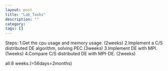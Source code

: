 ```yaml
---
layout: post
title: "Lab_Tasks"
description: ""
category: 
tags: []
---
```


Steps:
1.Get the cpu usage and memory usage. (2weeks)
2.Implement a C/S distributed DE algorithm, solving PEC.(3weeks)
3.Implement DE with MPI. (1weeks)
4.Compare C/S distributed DE with MPI-DE. (2weeks)

all:8 weeks.(=56days=2months)

